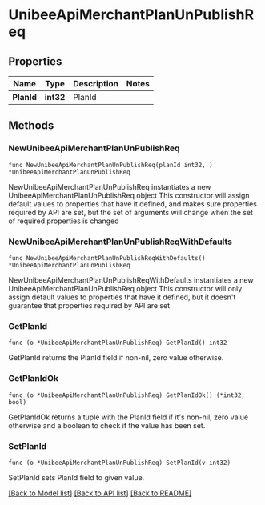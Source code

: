 # UnibeeApiMerchantPlanUnPublishReq

## Properties

Name | Type | Description | Notes
------------ | ------------- | ------------- | -------------
**PlanId** | **int32** | PlanId | 

## Methods

### NewUnibeeApiMerchantPlanUnPublishReq

`func NewUnibeeApiMerchantPlanUnPublishReq(planId int32, ) *UnibeeApiMerchantPlanUnPublishReq`

NewUnibeeApiMerchantPlanUnPublishReq instantiates a new UnibeeApiMerchantPlanUnPublishReq object
This constructor will assign default values to properties that have it defined,
and makes sure properties required by API are set, but the set of arguments
will change when the set of required properties is changed

### NewUnibeeApiMerchantPlanUnPublishReqWithDefaults

`func NewUnibeeApiMerchantPlanUnPublishReqWithDefaults() *UnibeeApiMerchantPlanUnPublishReq`

NewUnibeeApiMerchantPlanUnPublishReqWithDefaults instantiates a new UnibeeApiMerchantPlanUnPublishReq object
This constructor will only assign default values to properties that have it defined,
but it doesn't guarantee that properties required by API are set

### GetPlanId

`func (o *UnibeeApiMerchantPlanUnPublishReq) GetPlanId() int32`

GetPlanId returns the PlanId field if non-nil, zero value otherwise.

### GetPlanIdOk

`func (o *UnibeeApiMerchantPlanUnPublishReq) GetPlanIdOk() (*int32, bool)`

GetPlanIdOk returns a tuple with the PlanId field if it's non-nil, zero value otherwise
and a boolean to check if the value has been set.

### SetPlanId

`func (o *UnibeeApiMerchantPlanUnPublishReq) SetPlanId(v int32)`

SetPlanId sets PlanId field to given value.



[[Back to Model list]](../README.md#documentation-for-models) [[Back to API list]](../README.md#documentation-for-api-endpoints) [[Back to README]](../README.md)


